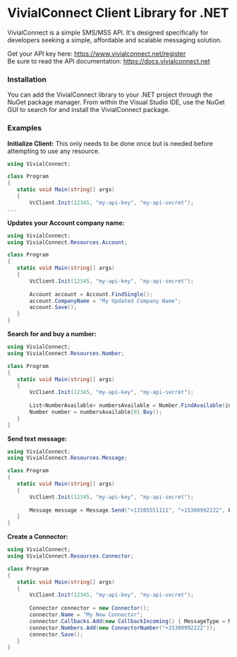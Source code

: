 # VivialConnect Client Library for .NET

VivialConnect is a simple SMS/MSS API. It's designed specifically for developers seeking a simple, affordable and scalable messaging solution.

Get your API key here: https://www.vivialconnect.net/register <br>
Be sure to read the API documentation: https://docs.vivialconnect.net <br>

### Installation

You can add the VivialConnect library to your .NET project through the NuGet package manager. From within the Visual Studio IDE, use the NuGet GUI to search for and install the VivialConnect package.

### Examples
__Initialize Client:__ This only needs to be done once but is needed before attempting to use any resource.
```csharp
using VivialConnect;

class Program
{
   static void Main(string[] args)
   {
       VcClient.Init(12345, "my-api-key", "my-api-secret");
...
```
__Updates your Account company name:__ 
```csharp
using VivialConnect;
using VivialConnect.Resources.Account;

class Program
{
   static void Main(string[] args)
   {
       VcClient.Init(12345, "my-api-key", "my-api-secret");
       
       Account account = Account.FindSingle();
       account.CompanyName = "My Updated Company Name";
       account.Save();
   }
}
```
__Search for and buy a number:__ 
```csharp
using VivialConnect;
using VivialConnect.Resources.Number;

class Program
{
   static void Main(string[] args)
   {
       VcClient.Init(12345, "my-api-key", "my-api-secret");
       
       List<NumberAvailable> numbersAvailable = Number.FindAvailable(inRegion: RegionEnum.CA);
       Number number = numbersAvailable[0].Buy();
   }
}
```

__Send text message:__ 
```csharp
using VivialConnect;
using VivialConnect.Resources.Message;

class Program
{
   static void Main(string[] args)
   {
       VcClient.Init(12345, "my-api-key", "my-api-secret");
       
       Message message = Message.Send("+13105551111", "+15309992222", body: "Hello, from Vivial Connect!");
   }
}
```

__Create a Connector:__ 
```csharp
using VivialConnect;
using VivialConnect.Resources.Connector;

class Program
{
   static void Main(string[] args)
   {
       VcClient.Init(12345, "my-api-key", "my-api-secret");
       
       Connector connector = new Connector();
       connector.Name = "My New Connector";
       connector.Callbacks.Add(new CallbackIncoming() { MessageType = MessageTypeEnum.Text, Url = "path/to/sms/callback1", Method = "POST" });
       connector.Numbers.Add(new ConnectorNumber("+15309992222"));
       connector.Save();
   }
}
```
